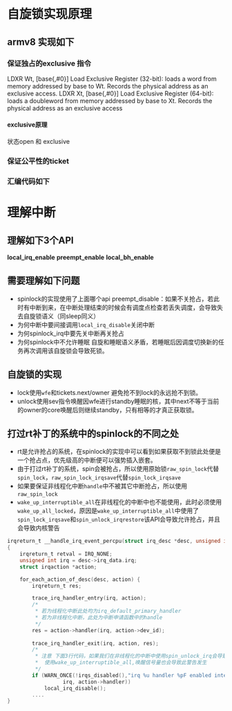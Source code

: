 # 自旋锁实现原理

## armv8 实现如下
### 保证独占的exclusive 指令
LDXR Wt, [base{,#0}]
Load Exclusive Register (32-bit): loads a word from memory addressed by base to Wt. Records the
physical address as an exclusive access.
LDXR Xt, [base{,#0}]
Load Exclusive Register (64-bit): loads a doubleword from memory addressed by base to Xt. Records
the physical address as an exclusive access
#### exclusive原理
状态open 和 exclusive
### 保证公平性的ticket

### 汇编代码如下



# 理解中断

## 理解如下3个API

**local_irq_enable**
**preempt_enable**
**local_bh_enable**

## 需要理解如下问题
* spinlock的实现使用了上面哪个api
    preempt_disable：如果不关抢占，若此时有中断到来，在中断处理结束的时候会有调度点检查若丢失调度，会导致失去自旋锁语义（同sleep同义）
* 为何中断中要间接调用`local_irq_disable`关闭中断
* 为何spinlock_irq中要先关中断再关抢占
* 为何spinlock中不允许睡眠
    自旋和睡眠语义矛盾，若睡眠后因调度切换新的任务再次调用该自旋锁会导致死锁。
## 自旋锁的实现
* lock使用`wfe`和tickets.next/owner 避免抢不到lock的永远抢不到锁。
* unlock使用sev指令唤醒因wfe进行standby睡眠的核，其中next不等于当前的owner的core唤醒后则继续standby，只有相等的才真正获取锁。

## 打过rt补丁的系统中的spinlock的不同之处
* rt是允许抢占的系统，在spinlock的实现中可以看到如果获取不到锁此处便是一个抢占点，优先级高的中断便可以强势插入嵌套。
* 由于打过rt补丁的系统，spin会被抢占，所以使用原始锁`raw_spin_lock`代替`spin_lock`，`raw_spin_lock_irqsave`代替`spin_lock_irqsave`
* 如果要保证非线程化中断`handle`中不被其它中断抢占，所以使用`raw_spin_lock`
* `wake_up_interruptible_all`在非线程化的中断中也不能使用，此时必须使用`wake_up_all_locked`，原因是`wake_up_interruptible_all`中使用了`spin_lock_irqsave`和`spin_unlock_irqrestore`该API会导致允许抢占，并且会导致内核警告
```c
irqreturn_t __handle_irq_event_percpu(struct irq_desc *desc, unsigned int *flags)
{
	irqreturn_t retval = IRQ_NONE;
	unsigned int irq = desc->irq_data.irq;
	struct irqaction *action;

	for_each_action_of_desc(desc, action) {
		irqreturn_t res;

		trace_irq_handler_entry(irq, action);
        /*
         * 若为线程化中断此处均为irq_default_primary_handler
         * 若为非线程化中断，此处为中断申请函数中的handle
         */
		res = action->handler(irq, action->dev_id);
        
		trace_irq_handler_exit(irq, action, res);
        /*
         * 注意 下面3行代码，如果我们在非线程化的中断中使用spin_unlock_irq会导致如下的wran_once必然打印
         *  使用wake_up_interruptible_all,唤醒信号量也会导致此警告发生
         */
		if (WARN_ONCE(!irqs_disabled(),"irq %u handler %pF enabled interrupts\n",
			      irq, action->handler))
			local_irq_disable();
        ....
}
```
